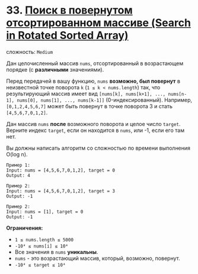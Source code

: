 # 33. [Поиск в повернутом отсортированном массиве (Search in Rotated Sorted Array)](https://leetcode.com/problems/search-in-rotated-sorted-array/description/)

сложность: `Medium`

Дан целочисленный массив `nums`, отсортированный в возрастающем порядке (с **различными** значениями).

Перед передачей в вашу функцию, `nums` **возможно, был повернут** в неизвестной точке поворота `k` (`1 ≤ k < nums.length`) так, что результирующий массив имеет вид `[nums[k], nums[k+1], ..., nums[n-1], nums[0], nums[1], ..., nums[k-1]]` (0-индексированный). Например, `[0,1,2,4,5,6,7]` может быть повернут в точке поворота 3 и стать `[4,5,6,7,0,1,2]`.

Дан массив `nums` **после** возможного поворота и целое число `target`. Верните индекс `target`, если он находится в `nums`, или -1, если его там нет.

Вы должны написать алгоритм со сложностью по времени выполнения O(log n).

```
Пример 1:
Input: nums = [4,5,6,7,0,1,2], target = 0
Output: 4

Пример 2:
Input: nums = [4,5,6,7,0,1,2], target = 3
Output: -1

Пример 2:
Input: nums = [1], target = 0
Output: -1
```

**Ограничения:**

*   `1 ≤ nums.length ≤ 5000`
*   `-10⁴ ≤ nums[i] ≤ 10⁴`
*   Все значения в `nums` **уникальны**.
*   `nums` - это возрастающий массив, который, возможно, повернут.
*   `-10⁴ ≤ target ≤ 10⁴`